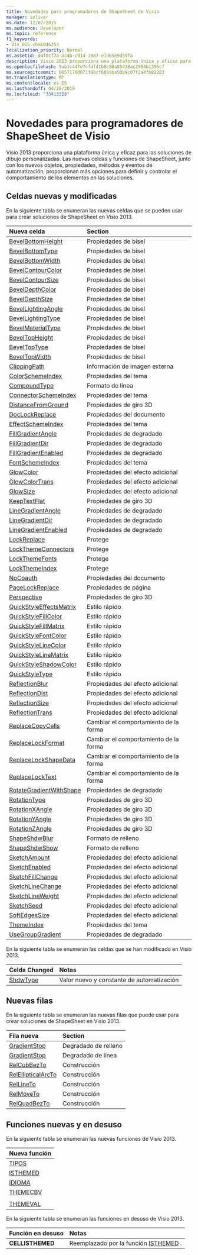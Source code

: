 ```yaml
---
title: Novedades para programadores de ShapeSheet de Visio
manager: soliver
ms.date: 12/07/2015
ms.audience: Developer
ms.topic: reference
f1_keywords:
- Vis_DSS.chm1046253
localization_priority: Normal
ms.assetid: d4f0cf7a-ac4b-c914-7887-e1d65e9d59fa
description: Visio 2013 proporciona una plataforma única y eficaz para las soluciones de dibujo personalizadas. Las nuevas celdas y funciones de ShapeSheet, junto con los nuevos objetos, propiedades, métodos y eventos de automatización, proporcionan más opciones para definir y controlar el comportamiento de los elementos en las soluciones.
ms.openlocfilehash: 9ab1c447e7cfdf41b8c88a85438ac2904b1395cf
ms.sourcegitcommit: 8657170d071f9bcf680aba50b9c07f2a4fb82283
ms.translationtype: MT
ms.contentlocale: es-ES
ms.lasthandoff: 04/28/2019
ms.locfileid: "33413328"
---
```

# <a name="whats-new-for-visio-shapesheet-developers"></a>Novedades para programadores de ShapeSheet de Visio

Visio 2013 proporciona una plataforma única y eficaz para las soluciones de dibujo personalizadas. Las nuevas celdas y funciones de ShapeSheet, junto con los nuevos objetos, propiedades, métodos y eventos de automatización, proporcionan más opciones para definir y controlar el comportamiento de los elementos en las soluciones.
  
## <a name="new-and-changed-cells"></a>Celdas nuevas y modificadas
<a name="vis15_WhatsNew_Cells"> </a>

En la siguiente tabla se enumeran las nuevas celdas que se pueden usar para crear soluciones de ShapeSheet en Visio 2013.
  
|**Nueva celda**|**Section**|
|:-----|:-----|
|[BevelBottomHeight](bevelbottomheight-cell-bevel-properties-section.md) <br/> |Propiedades de bisel  <br/> |
|[BevelBottomType](bevelbottomtype-cell-bevel-properties-section.md) <br/> |Propiedades de bisel  <br/> |
|[BevelBottomWidth](bevelbottomwidth-cell-bevel-properties-section.md) <br/> |Propiedades de bisel  <br/> |
|[BevelContourColor](bevelcontourcolor-cell-bevel-properties-section.md) <br/> |Propiedades de bisel  <br/> |
|[BevelContourSize](bevelcontoursize-cell-bevel-properties-section.md) <br/> |Propiedades de bisel  <br/> |
|[BevelDepthColor](beveldepthcolor-cell-bevel-properties-section.md) <br/> |Propiedades de bisel  <br/> |
|[BevelDepthSize](beveldepthsize-cell-bevel-properties-section.md) <br/> |Propiedades de bisel  <br/> |
|[BevelLightingAngle](bevellightingangle-cell-bevel-properties-section.md) <br/> |Propiedades de bisel  <br/> |
|[BevelLightingType](bevellightingtype-cell-bevel-properties-section.md) <br/> |Propiedades de bisel  <br/> |
|[BevelMaterialType](bevelmaterialtype-cell-bevel-properties-section.md) <br/> |Propiedades de bisel  <br/> |
|[BevelTopHeight](beveltopheight-cell-bevel-properties-section.md) <br/> |Propiedades de bisel  <br/> |
|[BevelTopType](beveltoptype-cell-bevel-properties-section.md) <br/> |Propiedades de bisel  <br/> |
|[BevelTopWidth](beveltopwidth-cell-bevel-properties-section.md) <br/> |Propiedades de bisel  <br/> |
|[ClippingPath](clippingpath-cell-foreign-image-info-section.md) <br/> |Información de imagen externa  <br/> |
|[ColorSchemeIndex](colorschemeindex-cell-theme-properties-section.md) <br/> |Propiedades del tema  <br/> |
|[CompoundType](compoundtype-cell-line-format-section.md) <br/> |Formato de línea  <br/> |
|[ConnectorSchemeIndex](connectorschemeindex-cell-theme-properties-section.md) <br/> |Propiedades del tema  <br/> |
|[DistanceFromGround](distancefromground-cell-3-d-rotation-properties.md) <br/> |Propiedades de giro 3D  <br/> |
|[DocLockReplace](doclockreplace-cell-document-properties-section.md) <br/> |Propiedades del documento  <br/> |
|[EffectSchemeIndex](effectschemeindex-cell-theme-properties-section.md) <br/> |Propiedades del tema  <br/> |
|[FillGradientAngle](fillgradientangle-cell-gradient-properties-section.md) <br/> |Propiedades de degradado  <br/> |
|[FillGradientDir](fillgradientdir-cell-gradient-properties-section.md) <br/> |Propiedades de degradado  <br/> |
|[FillGradientEnabled](fillgradientenabled-cell-gradient-properties-section.md) <br/> |Propiedades de degradado  <br/> |
|[FontSchemeIndex](fontschemeindex-cell-theme-properties-section.md) <br/> |Propiedades del tema  <br/> |
|[GlowColor](glowcolor-cell-additional-effect-properties-section.md) <br/> |Propiedades del efecto adicional  <br/> |
|[GlowColorTrans](glowcolortrans-cell-additional-effect-properties-section.md) <br/> |Propiedades del efecto adicional  <br/> |
|[GlowSize](glowsize-cell-additional-effect-properties-section.md) <br/> |Propiedades del efecto adicional  <br/> |
|[KeepTextFlat](keeptextflat-cell-3-d-rotation-properties-section.md) <br/> |Propiedades de giro 3D  <br/> |
|[LineGradientAngle](linegradientangle-cell-gradient-properties-section.md) <br/> |Propiedades de degradado  <br/> |
|[LineGradientDir](linegradientdir-cell-gradient-properties-section.md) <br/> |Propiedades de degradado  <br/> |
|[LineGradientEnabled](linegradientenabled-cell-gradient-properties-section.md) <br/> |Propiedades de degradado  <br/> |
|[LockReplace](lockreplace-cell-protection-section.md) <br/> |Protege  <br/> |
|[LockThemeConnectors](lockthemeconnectors-cell-protection-section.md) <br/> |Protege  <br/> |
|[LockThemeFonts](lockthemefonts-cell-protection-section.md) <br/> |Protege  <br/> |
|[LockThemeIndex](lockthemeindex-cell-protection-section.md) <br/> |Protege  <br/> |
|[NoCoauth](nocoauth-cell-document-properties-section.md) <br/> |Propiedades del documento  <br/> |
|[PageLockReplace](pagelockreplace-cell-page-properties-section.md) <br/> |Propiedades de página  <br/> |
|[Perspective](perspective-cell-3-d-rotation-properties-section.md) <br/> |Propiedades de giro 3D  <br/> |
|[QuickStyleEffectsMatrix](quickstyleeffectsmatrix-cell-quick-style-section.md) <br/> |Estilo rápido  <br/> |
|[QuickStyleFillColor](quickstylefillcolor-cell-quick-style-section.md) <br/> |Estilo rápido  <br/> |
|[QuickStyleFillMatrix](quickstylefillmatrix-cell-quick-style-section.md) <br/> |Estilo rápido  <br/> |
|[QuickStyleFontColor](quickstylefontcolor-cell-quick-style-section.md) <br/> |Estilo rápido  <br/> |
|[QuickStyleLineColor](quickstylelinecolor-cell-quick-style-section.md) <br/> |Estilo rápido  <br/> |
|[QuickStyleLineMatrix](quickstylelinematrix-cell-quick-style-section.md) <br/> |Estilo rápido  <br/> |
|[QuickStyleShadowColor](quickstyleshadowcolor-cell-quick-style-section.md) <br/> |Estilo rápido  <br/> |
|[QuickStyleType](quickstyletype-cell-quick-style-section.md) <br/> |Estilo rápido  <br/> |
|[ReflectionBlur](reflectionblur-cell-additional-effect-properties-section.md) <br/> |Propiedades del efecto adicional  <br/> |
|[ReflectionDist](reflectiondist-cell-additional-effect-properties-section.md) <br/> |Propiedades del efecto adicional  <br/> |
|[ReflectionSize](reflectionsize-cell-additional-effect-properties-section.md) <br/> |Propiedades del efecto adicional  <br/> |
|[ReflectionTrans](reflectiontrans-cell-additional-effect-properties-section.md) <br/> |Propiedades del efecto adicional  <br/> |
|[ReplaceCopyCells](replacecopycells-cell-change-shape-behavior-section.md) <br/> |Cambiar el comportamiento de la forma  <br/> |
|[ReplaceLockFormat](replacelockformat-cell-change-shape-behavior-section.md) <br/> |Cambiar el comportamiento de la forma  <br/> |
|[ReplaceLockShapeData](replacelockshapedata-cell-change-shape-behavior-section.md) <br/> |Cambiar el comportamiento de la forma  <br/> |
|[ReplaceLockText](replacelocktext-cell-change-shape-behavior-section.md) <br/> |Cambiar el comportamiento de la forma  <br/> |
|[RotateGradientWithShape](rotategradientwithshape-cell-gradient-properties-section.md) <br/> |Propiedades de degradado  <br/> |
|[RotationType](rotationtype-cell-3-d-rotation-properties-section.md) <br/> |Propiedades de giro 3D  <br/> |
|[RotationXAngle](rotationxangle-cell-3-d-rotation-properties-section.md) <br/> |Propiedades de giro 3D  <br/> |
|[RotationYAngle](rotationyangle-cell-3-d-rotation-properties-section.md) <br/> |Propiedades de giro 3D  <br/> |
|[RotationZAngle](rotationzangle-cell-3-d-rotation-properties-section.md) <br/> |Propiedades de giro 3D  <br/> |
|[ShapeShdwBlur](shapeshdwblur-cell-fill-format-section.md) <br/> |Formato de relleno  <br/> |
|[ShapeShdwShow](shapeshdwshow-cell-fill-format-section.md) <br/> |Formato de relleno  <br/> |
|[SketchAmount](sketchamount-cell-additional-effect-properties-section.md) <br/> |Propiedades del efecto adicional  <br/> |
|[SketchEnabled](sketchenabled-cell-additional-effect-properties-section.md) <br/> |Propiedades del efecto adicional  <br/> |
|[SketchFillChange](sketchfillchange-cell-additional-effect-properties-section.md) <br/> |Propiedades del efecto adicional  <br/> |
|[SketchLineChange](sketchlinechange-cell-additional-effect-properties-section.md) <br/> |Propiedades del efecto adicional  <br/> |
|[SketchLineWeight](sketchlineweight-cell-additional-effect-properties-section.md) <br/> |Propiedades del efecto adicional  <br/> |
|[SketchSeed](sketchseed-cell-additional-effect-properties-section.md) <br/> |Propiedades del efecto adicional  <br/> |
|[SoftEdgesSize](softedgessize-cell-additional-effect-properties-section.md) <br/> |Propiedades del efecto adicional  <br/> |
|[ThemeIndex](themeindex-cell-theme-properties-section.md) <br/> |Propiedades del tema  <br/> |
|[UseGroupGradient](usegroupgradient-cell-gradient-properties-section.md) <br/> |Propiedades de degradado  <br/> |
   
En la siguiente tabla se enumeran las celdas que se han modificado en Visio 2013.
  
|**Celda Changed**|**Notas**|
|:-----|:-----|
|[ShdwType](shdwtype-cell-page-properties-section.md) <br/> |Valor nuevo y constante de automatización  <br/> |
   
## <a name="new-rows"></a>Nuevas filas
<a name="vis15_WhatsNew_Rows"> </a>

En la siguiente tabla se enumeran las nuevas filas que puede usar para crear soluciones de ShapeSheet en Visio 2013.
  
|**Fila nueva**|**Section**|
|:-----|:-----|
|[GradientStop](gradient-stop-row-fill-gradient-section.md) <br/> |Degradado de relleno  <br/> |
|[GradientStop](gradient-stop-row-line-gradient-section.md) <br/> |Degradado de línea  <br/> |
|[RelCubBezTo](relcubbezto-row-geometry-section.md) <br/> |Construcción  <br/> |
|[RelEllipticalArcTo](relellipticalarcto-row-geometry-section.md) <br/> |Construcción  <br/> |
|[RelLineTo](rellineto-row-geometry-section.md) <br/> |Construcción  <br/> |
|[RelMoveTo](relmoveto-row-geometry-section.md) <br/> |Construcción  <br/> |
|[RelQuadBezTo](relquadbezto-row-geometry-section.md) <br/> |Construcción  <br/> |
   
## <a name="new-and-deprecated-functions"></a>Funciones nuevas y en desuso
<a name="vis15_WhatsNew_Functions"> </a>

En la siguiente tabla se enumeran las nuevas funciones de Visio 2013.
  
|**Nueva función**|
|:-----|
|[TIPOS](font-function.md) <br/> |
|[ISTHEMED](isthemed-function.md) <br/> |
|[IDIOMA](language-function.md) <br/> |
|[THEMECBV](themecbv-function.md) <br/> |
||
|[THEMEVAL](themeval-function.md) <br/> |
   
En la siguiente tabla se enumeran las funciones en desuso de Visio 2013.
  
|**Función en desuso**|**Notas**|
|:-----|:-----|
|**CELLISTHEMED** <br/> |Reemplazado por la función [ISTHEMED](isthemed-function.md) .  <br/> |
   

